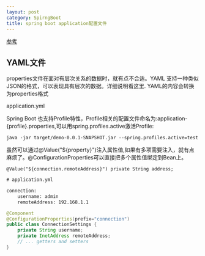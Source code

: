 ```yaml
---
layout: post
category: SpirngBoot
title: spring boot application配置文件
---
```


[参考](https://www.cnblogs.com/lixuwu/p/6376194.html)

## YAML文件

properties文件在面对有层次关系的数据时，就有点不合适。YAML 支持一种类似JSON的格式，可以表现具有层次的数据。详细说明看这里.
YAML的内容会转换为properties格式

application.yml

Spring Boot 也支持Profile特性，Profile相关的配置文件命名为:application-{profile}.properties,可以用spring.profiles.active激活Profile:

```java -jar target/demo-0.0.1-SNAPSHOT.jar --spring.profiles.active=test```

虽然可以通过@Value("${property}")注入属性值,如果有多项需要注入，就有点麻烦了。@ConfigurationProperties可以直接把多个属性值绑定到Bean上。

```@Value("${connection.remoteAddress}") private String address;```

```xml
# application.yml

connection:
    username: admin
    remoteAddress: 192.168.1.1
```

```java
@Component
@ConfigurationProperties(prefix="connection")
public class ConnectionSettings {
    private String username;
    private InetAddress remoteAddress;
    // ... getters and setters
}
```